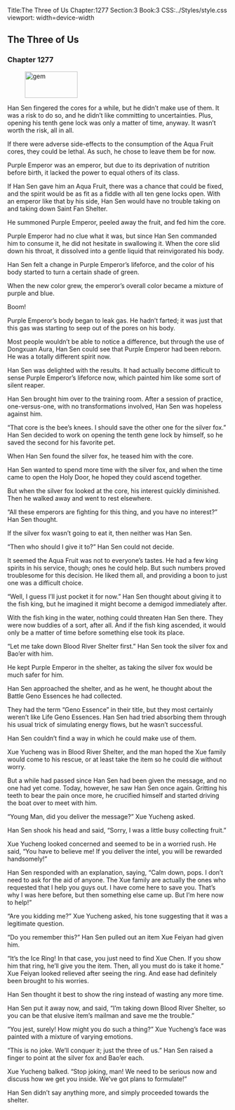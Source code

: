 Title:The Three of Us 
Chapter:1277 
Section:3 
Book:3 
CSS:../Styles/style.css 
viewport: width=device-width
  
## The Three of Us
### Chapter 1277 
<figure>
	<img src="../Images/gem.gif" alt="gem" id="gem" width="120" height="60" />
</figure>
  

  
  Han Sen fingered the cores for a while, but he didn’t make use of them. It was a risk to do so, and he didn’t like committing to uncertainties. Plus, opening his tenth gene lock was only a matter of time, anyway. It wasn’t worth the risk, all in all.

If there were adverse side-effects to the consumption of the Aqua Fruit cores, they could be lethal. As such, he chose to leave them be for now.

Purple Emperor was an emperor, but due to its deprivation of nutrition before birth, it lacked the power to equal others of its class.

If Han Sen gave him an Aqua Fruit, there was a chance that could be fixed, and the spirit would be as fit as a fiddle with all ten gene locks open. With an emperor like that by his side, Han Sen would have no trouble taking on and taking down Saint Fan Shelter.

He summoned Purple Emperor, peeled away the fruit, and fed him the core.

Purple Emperor had no clue what it was, but since Han Sen commanded him to consume it, he did not hesitate in swallowing it. When the core slid down his throat, it dissolved into a gentle liquid that reinvigorated his body.

Han Sen felt a change in Purple Emperor’s lifeforce, and the color of his body started to turn a certain shade of green.

When the new color grew, the emperor’s overall color became a mixture of purple and blue.

Boom!

Purple Emperor’s body began to leak gas. He hadn’t farted; it was just that this gas was starting to seep out of the pores on his body.

Most people wouldn’t be able to notice a difference, but through the use of Dongxuan Aura, Han Sen could see that Purple Emperor had been reborn. He was a totally different spirit now.

Han Sen was delighted with the results. It had actually become difficult to sense Purple Emperor’s lifeforce now, which painted him like some sort of silent reaper.

Han Sen brought him over to the training room. After a session of practice, one-versus-one, with no transformations involved, Han Sen was hopeless against him.

“That core is the bee’s knees. I should save the other one for the silver fox.” Han Sen decided to work on opening the tenth gene lock by himself, so he saved the second for his favorite pet.

When Han Sen found the silver fox, he teased him with the core.

Han Sen wanted to spend more time with the silver fox, and when the time came to open the Holy Door, he hoped they could ascend together.

But when the silver fox looked at the core, his interest quickly diminished. Then he walked away and went to rest elsewhere.

“All these emperors are fighting for this thing, and you have no interest?” Han Sen thought.

If the silver fox wasn’t going to eat it, then neither was Han Sen.

“Then who should I give it to?” Han Sen could not decide.

It seemed the Aqua Fruit was not to everyone’s tastes. He had a few king spirits in his service, though; ones he could help. But such numbers proved troublesome for this decision. He liked them all, and providing a boon to just one was a difficult choice.

“Well, I guess I’ll just pocket it for now.” Han Sen thought about giving it to the fish king, but he imagined it might become a demigod immediately after.

With the fish king in the water, nothing could threaten Han Sen there. They were now buddies of a sort, after all. And if the fish king ascended, it would only be a matter of time before something else took its place.

“Let me take down Blood River Shelter first.” Han Sen took the silver fox and Bao’er with him.

He kept Purple Emperor in the shelter, as taking the silver fox would be much safer for him.

Han Sen approached the shelter, and as he went, he thought about the Battle Geno Essences he had collected.

They had the term “Geno Essence” in their title, but they most certainly weren’t like Life Geno Essences. Han Sen had tried absorbing them through his usual trick of simulating energy flows, but he wasn’t successful.

Han Sen couldn’t find a way in which he could make use of them.

Xue Yucheng was in Blood River Shelter, and the man hoped the Xue family would come to his rescue, or at least take the item so he could die without worry.

But a while had passed since Han Sen had been given the message, and no one had yet come. Today, however, he saw Han Sen once again. Gritting his teeth to bear the pain once more, he crucified himself and started driving the boat over to meet with him.

“Young Man, did you deliver the message?” Xue Yucheng asked.

Han Sen shook his head and said, “Sorry, I was a little busy collecting fruit.”

Xue Yucheng looked concerned and seemed to be in a worried rush. He said, “You have to believe me! If you deliver the intel, you will be rewarded handsomely!”

Han Sen responded with an explanation, saying, “Calm down, pops. I don’t need to ask for the aid of anyone. The Xue family are actually the ones who requested that I help you guys out. I have come here to save you. That’s why I was here before, but then something else came up. But I’m here now to help!”

“Are you kidding me?” Xue Yucheng asked, his tone suggesting that it was a legitimate question.

“Do you remember this?” Han Sen pulled out an item Xue Feiyan had given him.

“It’s the Ice Ring! In that case, you just need to find Xue Chen. If you show him that ring, he’ll give you the item. Then, all you must do is take it home.” Xue Feiyan looked relieved after seeing the ring. And ease had definitely been brought to his worries.

Han Sen thought it best to show the ring instead of wasting any more time.

Han Sen put it away now, and said, “I’m taking down Blood River Shelter, so you can be that elusive item’s mailman and save me the trouble.”

“You jest, surely! How might you do such a thing?” Xue Yucheng’s face was painted with a mixture of varying emotions.

“This is no joke. We’ll conquer it; just the three of us.” Han Sen raised a finger to point at the silver fox and Bao’er each.

Xue Yucheng balked. “Stop joking, man! We need to be serious now and discuss how we get you inside. We’ve got plans to formulate!”

Han Sen didn’t say anything more, and simply proceeded towards the shelter.
